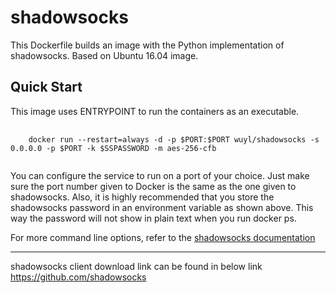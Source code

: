 # shadowsocks
<p>
  This Dockerfile builds an image with the Python implementation of shadowsocks. Based on Ubuntu 16.04 image.
</p>
<h2>
  Quick Start
</h2>
<p>
  This image uses ENTRYPOINT to run the containers as an executable.
</p>
<pre>
  <code>
    docker run --restart=always -d -p $PORT:$PORT wuyl/shadowsocks -s 0.0.0.0 -p $PORT -k $SSPASSWORD -m aes-256-cfb
  </code>
</pre>
<p>
  You can configure the service to run on a port of your choice. Just make sure the port number given to Docker is the same as the one given to shadowsocks. Also, it is highly recommended that you store the shadowsocks password in an environment variable as shown above. This way the password will not show in plain text when you run docker ps.
</p>
<p>
  For more command line options, refer to the <a href="https://github.com/shadowsocks/shadowsocks/tree/master">shadowsocks documentation</a>
</p>

-----------------------------------------------------------------------------------------------------------------------------------
shadowsocks client download link can be found in below link
https://github.com/shadowsocks
